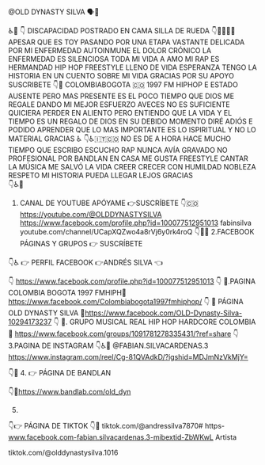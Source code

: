 @OLD DYNASTY SILVA 🗣️📢

♿💟
👇
DISCAPACIDAD POSTRADO EN CAMA SILLA DE RUEDA 
👇🤝🤜💥🤛
 APESAR QUE ES TOY PASANDO POR UNA ETAPA VASTANTE DELICADA POR MI ENFERMEDAD AUTOINMUNE  EL DOLOR CRÓNICO LA ENFERMEDAD ES SILENCIOSA TODA MI VIDA A AMO MI RAP ES HERMANDAD HIP HOP FREESTYLE LLENO DE VIDA ESPERANZA TENGO LA HISTORIA EN UN CUENTO SOBRE MI VIDA GRACIAS POR SU APOYO SUSCRIBETE 
👇💟
COLOMBIABOGOTA 🇨🇴 1997 FM HIPHOP
E ESTADO AUSENTE PERO MAS PRESENTE ES EL POCO TIEMPO QUE DIOS ME REGALE DANDO MI MEJOR ESFUERZO AVECES NO ES SUFICIENTE QUICIERA PERDER EN ALIENTO PERO ENTIENDO QUE LA VIDA Y EL TIEMPO ES UN REGALO DE DIOS EN SU DEBIDO MOMENTO DIRÉ ADIÓS E PODIDO APRENDER QUE LO MAS IMPORTANTE ES LO ISPIRITUAL Y NO LO MATERIAL GRACIAS ♿
👇♿🇮🇹🇨🇴
 NO ES DE A HORA HACE MUCHO TIEMPO QUE ESCRIBO ESCUCHO RAP NUNCA AVÍA GRAVADO NO PROFESIONAL POR BANDLAN EN CASA ME GUSTA FREESTYLE CANTAR LA MÚSICA ME SALVÓ LA VIDA CREER CRECER CON HUMILDAD NOBLEZA RESPETO MI HISTORIA PUEDA LLEGAR LEJOS GRACIAS  
👇♿💟
1. CANAL DE YOUTUBE APÓYAME  👉SUSCRÍBETE 
👇🇨🇴
https://youtube.com/@OLDDYNASTYSILVA
https://www.facebook.com/profile.php?id=100077512951013
fabinsilva youtube.com/channel/UCapXQZwo4a8rVj6y0rk4roQ
👇📲🌐
2.FACEBOOK PÁGINAS Y GRUPOS 👉 SUSCRÍBETE 

👇♿
👉 PERFIL FACEBOOK 👉ANDRÉS SILVA 👈

👇
https://www.facebook.com/profile.php?id=100077512951013
👇
🚩.PAGINA COLOMBIA BOGOTA 1997 FMHIPH🚩https://www.facebook.com/Colombiabogota1997fmhiphop/
👇
🚩 PÁGINA OLD DYNASTY SILVA 🚩https://www.facebook.com/OLD-Dynasty-Silva-10294173237
👇
👥. GRUPO MUSICAL REAL HIP HOP HARDCORE COLOMBIA 👥
https://www.facebook.com/groups/1091781278335431/?ref=share
👇
3.PAGINA DE INSTAGRAM
👇♿💟
@FABIAN.SILVACARDENAS.3 
https://www.instagram.com/reel/Cg-81QVAdkD/?igshid=MDJmNzVkMjY=

👇🧿
4.
👉 PÁGINA DE BANDLAN

👇🚩https://www.bandlab.com/old_dyn

5.
👇👉 PÁGINA DE TIKTOK
👇💟
tiktok.com/@andressilva7870# https-www.facebook.com-fabian.silvacardenas.3-mibextid-ZbWKwL
Artista 

tiktok.com/@olddynastysilva.1016
